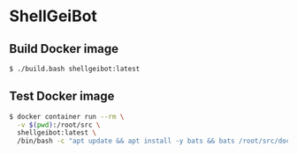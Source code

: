 # ShellGeiBot

## Build Docker image

```sh
$ ./build.bash shellgeibot:latest
```

## Test Docker image

```sh
$ docker container run --rm \
  -v $(pwd):/root/src \
  shellgeibot:latest \
  /bin/bash -c "apt update && apt install -y bats && bats /root/src/docker_image.bats"
```
